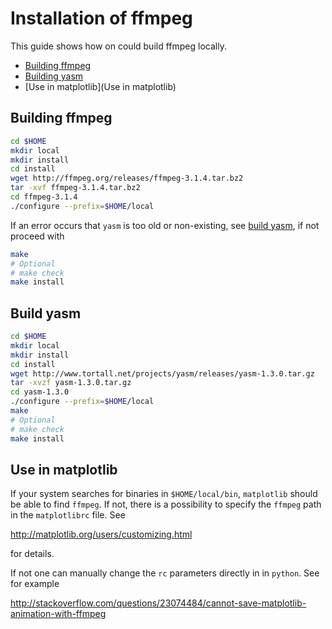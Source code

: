 # Installation of ffmpeg

This guide shows how on could build ffmpeg locally.

- [Building ffmpeg](building-ffmpeg)
- [Building yasm](building-yasm)
- [Use in matplotlib](Use in matplotlib)

## Building ffmpeg

```sh
cd $HOME
mkdir local
mkdir install
cd install
wget http://ffmpeg.org/releases/ffmpeg-3.1.4.tar.bz2
tar -xvf ffmpeg-3.1.4.tar.bz2
cd ffmpeg-3.1.4
./configure --prefix=$HOME/local
```

If an error occurs that `yasm` is too old or non-existing, see
[build yasm](#build-yasm), if not proceed with

```sh
make
# Optional
# make check
make install
```
## Build yasm

```sh
cd $HOME
mkdir local
mkdir install
cd install
wget http://www.tortall.net/projects/yasm/releases/yasm-1.3.0.tar.gz
tar -xvzf yasm-1.3.0.tar.gz
cd yasm-1.3.0
./configure --prefix=$HOME/local
make
# Optional
# make check
make install
```

## Use in matplotlib
If your system searches for binaries in `$HOME/local/bin`, `matplotlib` should
be able to find `ffmpeg`. If not, there is a possibility to specify the
`ffmpeg` path in the `matplotlibrc` file. See

http://matplotlib.org/users/customizing.html

for details.

If not one can manually change the `rc` parameters directly in in `python`. See
for example

http://stackoverflow.com/questions/23074484/cannot-save-matplotlib-animation-with-ffmpeg
